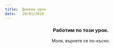 ```yaml
---
title:  Дневен урок
date:   20/01/2018
---
```


### <center>Работим по този урок.</center>
<center>Моля, върнете се по-късно.</center>